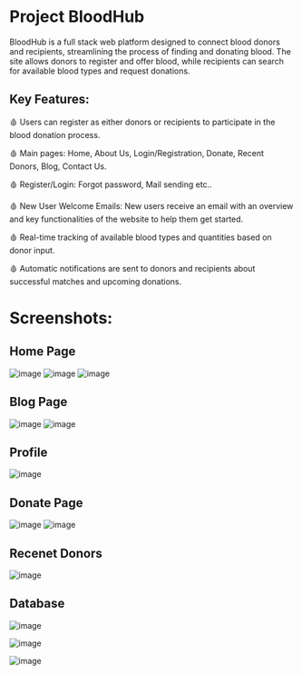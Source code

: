 # Project BloodHub

BloodHub is a full stack web platform designed to connect blood donors and recipients, streamlining the process of finding and donating blood. The site allows donors to register and offer blood, while recipients can search for available blood types and request donations.

## Key Features:

🩸 Users can register as either donors or recipients to participate in the blood donation process.

🩸 Main pages: Home, About Us, Login/Registration, Donate, Recent Donors, Blog, Contact Us.

🩸 Register/Login: Forgot password, Mail sending etc..

🩸 New User Welcome Emails: New users receive an email with an overview and key functionalities of the website to help them get started.

🩸 Real-time tracking of available blood types and quantities based on donor input.

🩸 Automatic notifications are sent to donors and recipients about successful matches and upcoming donations.

# Screenshots:

## Home Page
![image](https://github.com/user-attachments/assets/aac5f08a-75c1-4458-85be-717ce82bb951)
![image](https://github.com/user-attachments/assets/d0445daa-fd2b-4051-93a6-7b52963e798d)
![image](https://github.com/user-attachments/assets/3ddf6fc4-1dff-449b-82d7-ffffd2136d03)

## Blog Page
![image](https://github.com/user-attachments/assets/728fd2e9-f9cb-44f8-a90b-8ec86f35db21)
![image](https://github.com/user-attachments/assets/05f3c4d1-c205-43aa-b8c0-c3305686377e)

## Profile
![image](https://github.com/user-attachments/assets/7d2e5283-a368-4cd7-ad91-f15800e0ab30)

## Donate Page
![image](https://github.com/user-attachments/assets/f96d4d9d-e328-4715-b022-34fbeb2679a7)
![image](https://github.com/user-attachments/assets/585bb7a8-4942-4395-9141-08b187ea14bc)

## Recenet Donors
![image](https://github.com/user-attachments/assets/cbb61ad7-b9f9-4dcd-b9f6-94cb62c6ad91)

## Database
![image](https://github.com/user-attachments/assets/d159d099-686a-4958-803e-550b6620cfbf)

![image](https://github.com/user-attachments/assets/f329d2b3-0dfb-43ef-a74d-c6aa02b205f1)

![image](https://github.com/user-attachments/assets/4aad504b-47b8-433a-bd5d-65ddcbd018b8)
